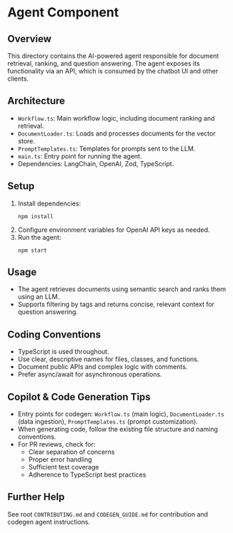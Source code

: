 # Agent Component

## Overview
This directory contains the AI-powered agent responsible for document retrieval, ranking, and question answering. The agent exposes its functionality via an API, which is consumed by the chatbot UI and other clients.

## Architecture
- `Workflow.ts`: Main workflow logic, including document ranking and retrieval.
- `DocumentLoader.ts`: Loads and processes documents for the vector store.
- `PromptTemplates.ts`: Templates for prompts sent to the LLM.
- `main.ts`: Entry point for running the agent.
- Dependencies: LangChain, OpenAI, Zod, TypeScript.

## Setup
1. Install dependencies:
   ```pwsh
   npm install
   ```
2. Configure environment variables for OpenAI API keys as needed.
3. Run the agent:
   ```pwsh
   npm start
   ```

## Usage
- The agent retrieves documents using semantic search and ranks them using an LLM.
- Supports filtering by tags and returns concise, relevant context for question answering.

## Coding Conventions
- TypeScript is used throughout.
- Use clear, descriptive names for files, classes, and functions.
- Document public APIs and complex logic with comments.
- Prefer async/await for asynchronous operations.

## Copilot & Code Generation Tips
- Entry points for codegen: `Workflow.ts` (main logic), `DocumentLoader.ts` (data ingestion), `PromptTemplates.ts` (prompt customization).
- When generating code, follow the existing file structure and naming conventions.
- For PR reviews, check for:
  - Clear separation of concerns
  - Proper error handling
  - Sufficient test coverage
  - Adherence to TypeScript best practices

## Further Help
See root `CONTRIBUTING.md` and `CODEGEN_GUIDE.md` for contribution and codegen agent instructions.
